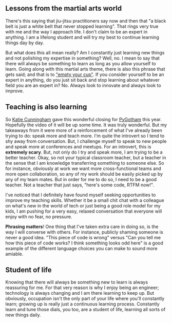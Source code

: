 ## Lessons from the martial arts world

There's this saying that jiu-jitsu practitioners say now and then that "a black belt is just a white belt that never stopped learning". That rings very true with me and the way I approach life. I don't claim to be an expert in anything. I am a lifelong student and will try my best to continue learning things day by day.

But what does this all mean really? Am I constantly just learning new things and not polishing my expertise in something? Well, no. I mean to say that there will always be something to learn as long as you allow yourself to learn. Going along with this martial arts theme, there is also this phrase that gets said; and that is to ["empty your cup"](http://c2.com/cgi/wiki?EmptyYourCup). If you consider yourself to be an expert in anything, do you just sit back and stop learning about whatever field you are an expert in? No. Always look to innovate and always look to improve.

## Teaching is also learning

So [Katie Cunningham](https://twitter.com/kcunning) gave this wonderful closing for [PyGotham](https://2016.pygotham.org/talks/380/empathy-and-teaching/) this year. Hopefully the video of it will be up some time. It was truly wonderful. But my takeaways from it were more of a reinforcement of what I've already been trying to do: speak more and teach more. I'm quite the introvert so I tend to shy away from conversation. But, I challenge myself to speak to new people and speak more at conferences and meetups. For an introvert, this is **extremely scary**. But, not only do I try and speak more, I am trying to be a better teacher. Okay, so not your typical classroom teacher, but a teacher in the sense that I am knowledge transferring something to someone else. So for instance, obviously at work we want more cross-functional teams and more open collaboration, so any of my work should be easily picked up by any of my team mates. But in order for me to do so, I need to be a good teacher. Not a teacher that just says, "here's some code, RTFM now!".

I've noticed that I definitely have found myself seeking opportunities to improve my teaching skills. Whether it be a small chit chat with a colleague on what's new in the world of tech or just being a good role model for my kids, I am pushing for a very easy, relaxed conversation that everyone will enjoy with no fear, no pressure.

**Phrasing matters**! One thing that I've taken extra care in doing so, is the way I will converse with others. For instance, publicly shaming someone is never a good idea. "This piece of code is wrong" versus "Can you tell me how this piece of code works? I think something looks odd here" is a good example of the different language choices you can make to sound more amiable.

## Student of life

Knowing that there will always be something new to learn is always reassuring for me. For that very reason is why I enjoy being an engineer; technology is always changing and I am there learning to keep up. But obviously, occupation isn't the only part of your life where you'll constantly learn; growing up is really just a continuous learning process. Constantly learn and tune those dials, you too, are a student of life, learning all sorts of new things daily.
